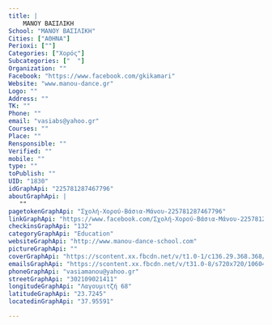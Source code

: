 ```yaml
---
title: |
    ΜΑΝΟΥ ΒΑΣΙΛΙΚΗ
School: "ΜΑΝΟΥ ΒΑΣΙΛΙΚΗ"
Cities: ["ΑΘΗΝΑ"]
Perioxi: [""]
Categories: ["Χορός"]
Subcategories: ["  "]
Organization: ""
Facebook: "https://www.facebook.com/gkikamari"
Website: "www.manou-dance.gr"
Logo: ""
Address: ""
TK: ""
Phone: ""
email: "vasiabs@yahoo.gr"
Courses: ""
Place: ""
Rensponsible: ""
Verified: ""
mobile: ""
type: ""
toPublish: ""
UID: "1830"
idGraphApi: "225781287467796"
aboutGraphApi: | 
   ""
pagetokenGraphApi: "Σχολή-Χορού-Βάσια-Μάνου-225781287467796"
linkGraphApi: "https://www.facebook.com/Σχολή-Χορού-Βάσια-Μάνου-225781287467796/"
checkinsGraphApi: "132"
categoryGraphApi: "Education"
websiteGraphApi: "http://www.manou-dance-school.com"
pictureGraphApi: ""
coverGraphApi: "https://scontent.xx.fbcdn.net/v/t1.0-1/c136.29.368.368/s50x50/281771_225784844134107_1573785_n.jpg?oh=30e6fc409979491ac8104f530726e189&amp;oe=5B306C14"
emailsGraphApi: "https://scontent.xx.fbcdn.net/v/t31.0-8/s720x720/10604684_747747228604530_4013533806678221671_o.jpg?oh=fb295bd9ea800d749ca1e658fed9a203&amp;oe=5B478A5C"
phoneGraphApi: "vasiamanou@yahoo.gr"
streetGraphApi: "302109021411"
longitudeGraphApi: "Λαγουμιτζή 68"
latitudeGraphApi: "23.7245"
locatedinGraphApi: "37.95591"

---
```




